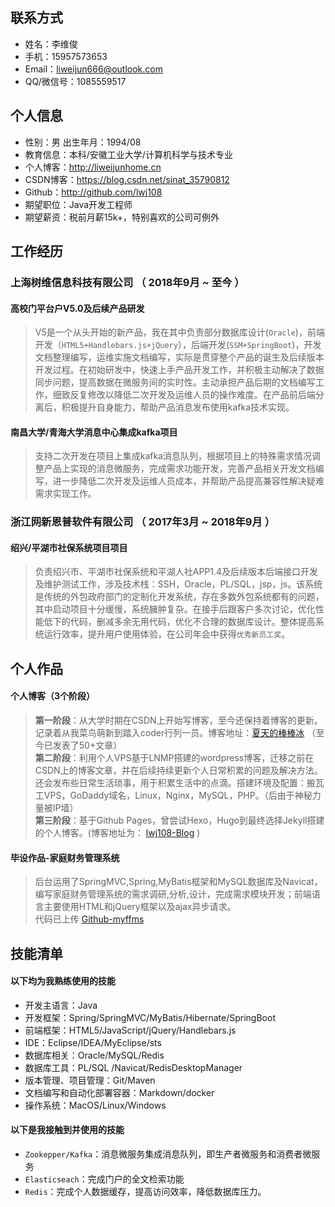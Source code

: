 
## 联系方式
* 姓名：李维俊
* 手机：15957573653
* Email：liweijun666@outlook.com
* QQ/微信号：1085559517

## 个人信息
 * 性别：男  出生年月：1994/08 
 * 教育信息：本科/安徽工业大学/计算机科学与技术专业 
 * 个人博客：http://liweijunhome.cn
 * CSDN博客：https://blog.csdn.net/sinat_35790812
 * Github：http://github.com/lwj108
 * 期望职位：Java开发工程师
 * 期望薪资：税前月薪15k+，特别喜欢的公司可例外

## 工作经历

### 上海树维信息科技有限公司 （ 2018年9月 ~ 至今 ）

#### 高校门平台户V5.0及后续产品研发 
> V5是一个从头开始的新产品，我在其中负责部分数据库设计(`Oracle`)，前端开发（`HTML5+Handlebars.js+jQuery`），后端开发(`SSM+SpringBoot`)，开发文档整理编写，运维实施文档编写，实际是贯穿整个产品的诞生及后续版本开发过程。在初始研发中，快速上手产品开发工作，并积极主动解决了数据同步问题，提高数据在微服务间的实时性。主动承担产品后期的文档编写工作，细致反复修改以降低二次开发及运维人员的操作难度。在产品前后端分离后，积极提升自身能力，帮助产品消息发布使用kafka技术实现。
#### 南昌大学/青海大学消息中心集成kafka项目 
> 支持二次开发在项目上集成kafka消息队列，根据项目上的特殊需求情况调整产品上实现的消息微服务，完成需求功能开发，完善产品相关开发文档编写，进一步降低二次开发及运维人员成本，并帮助产品提高兼容性解决疑难需求实现工作。
### 浙江网新恩普软件有限公司 （ 2017年3月 ~ 2018年9月 ）
#### 绍兴/平湖市社保系统项目项目 
> 负责绍兴市、平湖市社保系统和平湖人社APP1.4及后续版本后端接口开发及维护测试工作，涉及技术栈：SSH，Oracle，PL/SQL，jsp，js。该系统是传统的外包政府部门的定制化开发系统，存在多数外包系统都有的问题，其中启动项目十分缓慢，系统臃肿复杂。在接手后跟客户多次讨论，优化性能低下的代码，删减多余无用代码，优化不合理的数据库设计。整体提高系统运行效率，提升用户使用体验，在公司年会中获得`优秀新员工奖`。
## 个人作品
#### 个人博客（3个阶段）
> **第一阶段**：从大学时期在CSDN上开始写博客，至今还保持着博客的更新。记录着从我菜鸟萌新到踏入coder行列一员。博客地址：[夏天的棒棒冰](https://blog.csdn.net/sinat_35790812) （至今已发表了50+文章）<br>
> **第二阶段**：利用个人VPS基于LNMP搭建的wordpress博客，迁移之前在CSDN上的博客文章，并在后续持续更新个人日常积累的问题及解决方法。还会发布些日常生活琐事，用于积累生活中的点滴。搭建环境及配置：搬瓦工VPS，GoDaddy域名，Linux，Nginx，MySQL，PHP。（后由于神秘力量被IP墙）<br>
> **第三阶段**：基于Github Pages，曾尝试Hexo，Hugo到最终选择Jekyll搭建的个人博客。(博客地址为： [lwj108-Blog](https://www.liweijunhome.cn) )
#### 毕设作品-家庭财务管理系统
> 后台运用了SpringMVC,Spring,MyBatis框架和MySQL数据库及Navicat，编写家庭财务管理系统的需求调研,分析,设计，完成需求模块开发；前端语言主要使用HTML和jQuery框架以及ajax异步请求。<br>
> 代码已上传 [Github-myffms](https://github.com/lwj108/myffms)
## 技能清单
#### 以下均为我熟练使用的技能
* 开发主语言：Java
* 开发框架：Spring/SpringMVC/MyBatis/Hibernate/SpringBoot
* 前端框架：HTML5/JavaScript/jQuery/Handlebars.js
* IDE：Eclipse/IDEA/MyEclipse/sts
* 数据库相关：Oracle/MySQL/Redis
* 数据库工具：PL/SQL /Navicat/RedisDesktopManager
* 版本管理、项目管理：Git/Maven
* 文档编写和自动化部署容器：Markdown/docker
* 操作系统：MacOS/Linux/Windows
#### 以下是我接触到并使用的技能
* `Zookepper/Kafka`：消息微服务集成消息队列，即生产者微服务和消费者微服务
* `Elasticseach`：完成门户的全文检索功能
* `Redis`：完成个人数据缓存，提高访问效率，降低数据库压力。
